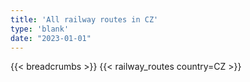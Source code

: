 ```yaml
---
title: 'All railway routes in CZ'
type: 'blank'
date: "2023-01-01"
---
```


{{< breadcrumbs >}}
{{< railway_routes country=CZ >}}

